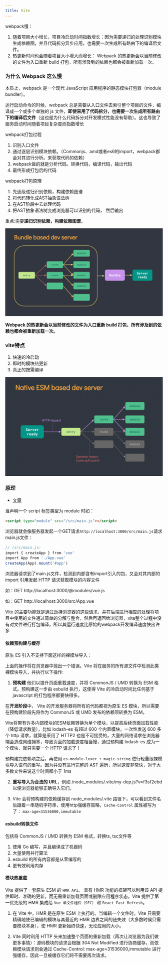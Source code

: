 ```yaml
---
title: Vite
---
```



webpack慢：
1. 随着项目大小增长，项目冷启动时间指数增长：因为需要递归的处理识别模块生成依赖图，并且代码拆分异步应用，也需要一次生成所有路由下的编译后文件。
2. 热更新时间也会随着项目大小增大而增长： Webpack 的热更新会以当前修改的文件为入口重新 build 打包，所有涉及到的依赖也都会被重新加载一次。

### 为什么 Webpack 这么慢

本质上，webpack 是一个现代 JavaScript 应用程序的静态模块打包器（module bundler）。

运行启动命令的时候，webpack 总是需要从入口文件去索引整个项目的文件，编译成一个或多个单独的 js 文件，**即使采用了代码拆分，也需要一次生成所有路由下的编译后文件**（这也是为什么代码拆分对开发模式性能没有帮助）。这也导致了服务启动时间随着项目复杂度而指数增长


webpack打包过程
1. 识别入口文件
2. 通过逐层识别模块依赖。（Commonjs、amd或者es6的import，webpack都会对其进行分析。来获取代码的依赖）
3. webpack做的就是分析代码。转换代码，编译代码，输出代码
4. 最终形成打包后的代码

webpack打包原理

1. 先逐级递归识别依赖，构建依赖图谱
2. 将代码转化成AST抽象语法树
3. 在AST阶段中去处理代码
4. 把AST抽象语法树变成浏览器可以识别的代码， 然后输出

重点:需要**递归识别依赖，构建依赖图谱**。

![](./image/webpack_bundle_server.png)

**Webpack 的热更新会以当前修改的文件为入口重新 build 打包，所有涉及到的依赖也都会被重新加载一次。**

### vite特点

1. 快速的冷启动
2. 即时的模块热更新
3. 真正的按需编译

![](./image/vite2.png)

### 原理

- [文章](https://juejin.cn/post/6931618997251080200)

当声明一个 script 标签类型为 module 时如：
```html
<script type="module" src="/src/main.js"></script>
```
浏览器就会像服务器发起一个GET请求`http://localhost:3000/src/main.js`请求main.js文件：
```javascript
// /src/main.js:
import { createApp } from 'vue'
import App from './App.vue'
createApp(App).mount('#app')
```
浏览器请求到了main.js文件，检测到内部含有import引入的包，又会对其内部的 import 引用发起 HTTP 请求获取模块的内容文件

如：GET http://localhost:3000/@modules/vue.js

如：GET http://localhost:3000/src/App.vue

Vite 的主要功能就是通过劫持浏览器的这些请求，并在后端进行相应的处理将项目中使用的文件通过简单的分解与整合，然后再返回给浏览器，vite整个过程中没有对文件进行打包编译，所以其运行速度比原始的webpack开发编译速度快出许多


#### 依赖预构建与缓存

原生 ES 引入不支持下面这样的裸模块导入：

上面的操作将在浏览器中抛出一个错误。Vite 将在服务的所有源文件中检测此类裸模块导入，并执行以下操作:

1. **预构建** 他们以提升页面重载速度，并将 CommonJS / UMD 转换为 ESM 格式。预构建这一步由 esbuild 执行，这使得 Vite 的冷启动时间比任何基于 javascript 的打包程序都要快得多。

在**开发阶段**中， Vite 的开发服务器将所有的代码都视为原生 ES 模块，所以需要在预构建阶段先将作为 CommonJS 或 UMD 发布的依赖项转换为 ESM。

Vite将带有许多内部模块的ESM依赖转换为单个模块，以提高后续页面加载性能（降低请求数量），比如 lodash-es 有超过 600 个内置模块，一次性发送 600 多个 http 请求，就算是采用了 HTTP2 也是不可接受的，大量的网络请求在浏览器端会造成网络拥塞，导致页面的加载速度相当慢，通过预构建 lodash-es 成为一个模块，就只需要一个 HTTP 请求了！

预构建完依赖项之后，再使用 `es-module-lexer + magic-string` 进行轻量级裸模块导入语句的重写。因为并没有进行完整的 AST 遍历，所以速度非常快，对于大多数文件来说这个时间都小于 1ms

2. **重写导入为合法的 URL**，例如 /node_modules/.vite/my-dep.js?v=f3sf2ebd 以便浏览器能够正确导入它们。

3.  Vite 会将预构建的依赖缓存到 node_modules/.vite 路径下，可以看到文件名后跟着一串随机字符串，使用http强缓存策略，`Cache-Control` 属性被写为了： `max-age=31536000,immutable`

#### esbuild转换文件
包括将 CommonJS / UMD 转换为 ESM 格式，转换ts, tsc文件等

1. 使用 Go 编写，并且编译成了机器码
2. 大量使用并行算法
3. esbuild 的所有内容都是从零编写的
4. 更有效利用内存

#### 模块热重载

Vite 提供了一套原生 ESM 的 `HMR API`。 具有 HMR 功能的框架可以利用该 API 提供即时、准确的更新，而无需重新加载页面或删除应用程序状态。Vite 提供了第一优先级的 HMR 集成给 `Vue 单文件组件（SFC）` 和 `React Fast Refresh`。

1. 在 Vite 中，HMR 是在原生 ESM 上执行的。当编辑一个文件时，Vite 只需要精确地使已编辑的模块与其最近的 HMR 边界之间的链失效（大多数时候只需要模块本身），使 HMR 更新始终快速，无论应用的大小。

2. Vite 同时利用 HTTP 头来加速整个页面的重新加载（再次让浏览器为我们做更多事情）：源码模块的请求会根据 304 Not Modified 进行协商缓存，而依赖模块请求则会通过 Cache-Control: max-age=31536000,immutable 进行强缓存，因此一旦被缓存它们将不需要再次请求。
